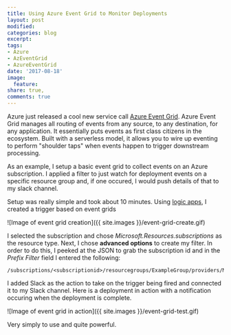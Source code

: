 ```yaml
---
title: Using Azure Event Grid to Monitor Deployments
layout: post
modified: 
categories: blog
excerpt: 
tags:
- Azure
- AzEventGrid
- AzureEventGrid
date: '2017-08-18'
image:
  feature: 
share: true,
comments: true
---
```


Azure just released a cool new service call [Azure Event Grid](https://azure.microsoft.com/en-us/blog/introducing-azure-event-grid-an-event-service-for-modern-applications/). Azure Event Grid manages all routing of events from any source, to any destination, for any application. It essentially puts events as first class citizens in the ecosystem. Built with a serverless model, it allows you to wire up eventing to perform "shoulder taps" when events happen to trigger downstream processing.
<!--more-->
As an example, I setup a basic event grid to collect events on an Azure subscription. I applied a filter to just watch for deployment events on a specific resource group and, if one occured, I would push details of that to my slack channel.

Setup was really simple and took about 10 minutes. Using [logic apps](https://azure.microsoft.com/en-us/services/logic-apps/), I created a trigger based on event grids

![Image of event grid creation]({{ site.images }}/event-grid-create.gif)

I selected the subscription and chose *Microsoft.Resources.subscriptions* as the resource type. Next, I chose **advanced options** to create my filter. In order to do this, I peeked at the JSON to grab the subscription id and in the *Prefix Filter* field I entered the following:

    /subscriptions/<subscriptionid>/resourcegroups/ExampleGroup/providers/Microsoft.Resources/deployments

I added Slack as the action to take on the trigger being fired and connected it to my Slack channel. Here is a deployment in action with a notification occuring when the deployment is complete.

![Image of event grid in action]({{ site.images }}/event-grid-test.gif)

Very simply to use and quite powerful.
